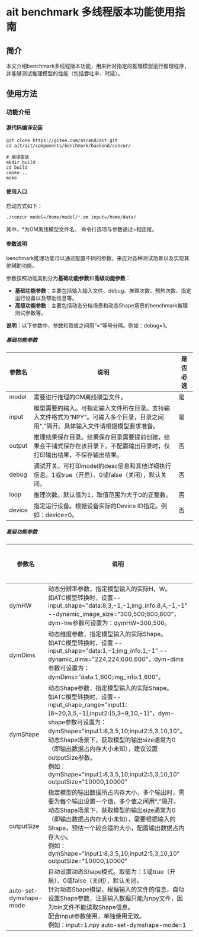 # ait benchmark 多线程版本功能使用指南

## 简介
本文介绍benchmark多线程版本功能，用来针对指定的推理模型运行推理程序，并能够测试推理模型的性能（包括吞吐率、时延）。

## 使用方法
### 功能介绍
#### 源代码编译安装

```shell
git clone https://gitee.com/ascend/ait.git
cd ait/ait/components/benchmark/backend/concur/

# 编译安装
mkdir build
cd build
cmake ..
make

```
#### 使用入口
启动方式如下：
```bash
./concur model=/home/model/*.om input=/home/data/
```
其中，*为OM离线模型文件名。
命令行选项与参数通过=相连接。

#### 参数说明
benchmark推理功能可以通过配置不同的参数，来应对各种测试场景以及实现其他辅助功能。

参数按照功能类别分为**基础功能参数**和**高级功能参数**：

- **基础功能参数**：主要包括输入输入文件、debug、推理次数、预热次数、指定运行设备以及帮助信息等。
- **高级功能参数**：主要包括动态分档场景和动态Shape场景的benchmark推理测试参数等。

**说明**：以下参数中，参数和取值之间用“=”等号分隔。例如：debug=1。

##### 基础功能参数

| 参数名                   | 说明                                                                                                                                          | 是否必选 |
|-----------------------|---------------------------------------------------------------------------------------------------------------------------------------------| -------- |
| model            | 需要进行推理的OM离线模型文件。                                                                                                                            | 是       |
| input               | 模型需要的输入。可指定输入文件所在目录。支持输入文件格式为“NPY”。可输入多个目录，目录之间用“,”隔开。具体输入文件请根据模型要求准备。 | 是       |
| output              | 推理结果保存目录。结果保存目录需要提前创建，结果会平铺式保存在该目录下。不配置输出目录时，仅打印输出结果，不保存输出结果。                                 | 否       |
| debug               | 调试开关。可打印model的desc信息和其他详细执行信息。1或true（开启）、0或false（关闭），默认关闭。                                                                                  | 否       |
| loop                | 推理次数。默认值为1，取值范围为大于0的正整数。                                                                                       | 否       |                                                                                                    | 否       |
| device              | 指定运行设备。根据设备实际的Device ID指定。例如：device=0。                                                        | 否       |                                                                                                                                | 否       |

##### 高级功能参数

| 参数名                      | 说明                                                         | 是否必选 |
|--------------------------| ------------------------------------------------------------ | -------- |
| dymHW                 | 动态分辨率参数，指定模型输入的实际H、W。 <br>如ATC模型转换时，设置--input_shape="data:8,3,-1,-1;img_info:8,4,-1,-1" --dynamic_image_size="300,500;600,800"，dym-hw参数可设置为：dymHW=300,500。 | 否       |
| dymDims               | 动态维度参数，指定模型输入的实际Shape。 <br>如ATC模型转换时，设置 --input_shape="data:1,-1;img_info:1,-1" --dynamic_dims="224,224;600,600"，dym-dims参数可设置为：dymDims="data:1,600;img_info:1,600"。 | 否       |
| dymShape              | 动态Shape参数，指定模型输入的实际Shape。 <br>如ATC模型转换时，设置--input_shape_range="input1:\[8\~20,3,5,-1\];input2:\[5,3\~9,10,-1\]"，dym-shape参数可设置为：dymShape="input1:8,3,5,10;input2:5,3,10,10"。<br>动态Shape场景下，获取模型的输出size通常为0（即输出数据占内存大小未知），建议设置outputSize参数。<br/>例如：dymShape="input1:8,3,5,10;input2:5,3,10,10" outputSize="10000,10000" | 否       |
| outputSize            | 指定模型的输出数据所占内存大小，多个输出时，需要为每个输出设置一个值，多个值之间用“,”隔开。<br>动态Shape场景下，获取模型的输出size通常为0（即输出数据占内存大小未知），需要根据输入的Shape，预估一个较合适的大小，配置输出数据占内存大小。<br>例如：dymShape="input1:8,3,5,10;input2:5,3,10,10" outputSize="10000,10000" | 否       |
| auto-set-dymshape-mode | 自动设置动态Shape模式。取值为：1或true（开启）、0或false（关闭），默认关闭。<br>针对动态Shape模型，根据输入的文件的信息，自动设置Shape参数，注意输入数据只能为npy文件，因为bin文件不能读取Shape信息。<br>配合input参数使用，单独使用无效。<br/>例如：input=1.npy auto-set-dymshape-mode=1 | 否       |
